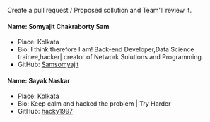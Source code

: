 Create a pull request / Proposed sollution and Team'll review it.

#### Name: Somyajit Chakraborty Sam
 - Place: Kolkata
 - Bio: I think therefore I am! Back-end Developer,Data Science trainee,hacker| creator of Network Solutions and Programming.
 - GitHub: [Samsomyajit](https://github.com/Samsomyajit)
 
 #### Name: Sayak Naskar
 - Place: Kolkata
 - Bio: Keep calm and hacked the problem | Try Harder
 - GitHub: [hacky1997](https://github.com/hacky1997)
